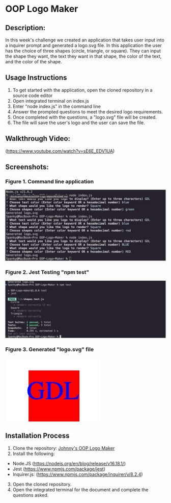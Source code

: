 # OOP Logo Maker

  
## Description:
In this week's challenge we created an application that takes user input into a inquirer prompt and generated a logo.svg file. In this application the user has the choice of three shapes (circle, triangle, or square). They can input the shape they want, the text they want in that shape, the color of the text, and the color of the shape. 

## Usage Instructions
1. To get started with the application, open the cloned repository in a source code editor 
2. Open integrated terminal on index.js
3. Enter “node index.js” in the command line
4. Answer the prompted questions to meet the desired logo requirements.
5. Once completed with the questions, a "logo.svg" file will be created.
6. The file will save the user's logo and the user can save the file.


## Walkthrough Video:
(https://www.youtube.com/watch?v=sE6E_EDV1UA)


## Screenshots:
### Figure 1. Command line application
![](./images/Command%20Line.png) 
### Figure 2. Jest Testing "npm test"
![](./images/NPM%20test.png)
### Figure 3. Generated "logo.svg" file
![](./images/logo.png)

## Installation Process
1. Clone the repository: [Johnny's OOP Logo Maker](https://github.com/xJohnnyy/OOP-Logo-Maker)
2. Install the following: 
- Node.JS (https://nodejs.org/en/blog/release/v16.18.1/)
- Jest (https://www.npmjs.com/package/jest)
- Inquirer.js: (https://www.npmjs.com/package/inquirer/v/8.2.4)
3. Open the cloned repository.
4. Open the integrated terminal for the document and complete the questions asked.
